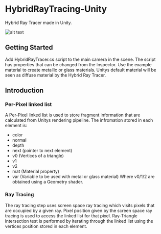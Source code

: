 # HybridRayTracing-Unity
Hybrid Ray Tracer made in Unity. 

![alt text](https://github.com/OpenRayTracing/HybridRayTracing-Unity/blob/master/Images/result16.png)

## Getting Started
Add HybridRayTracer.cs script to the main camera in the scene. The script has properties that can be changed from the Inspector. Use the example material to create metallic or glass materials. Unitys default material will be seen as diffuse material by the Hybrid Ray Tracer.

## Introduction 

### Per-Pixel linked list
A Per-Pixel linked list is used to store fragment information that are calculated from Unitys rendering pipeline. The infromation stored in each element is:
* color
* normal
* depth
* next (pointer to next element)
* v0 (Vertices of a triangle)
* v1
* v2
* mat (Material property)
* var (Variable to be used with metal or glass material)
Where v0/1/2 are obtained using a Geometry shader.

### Ray Tracing
The ray tracing step uses screen space ray tracing which visits pixels that are occupied by a given ray. Pixel position given by the screen space ray tracing is used to access the linked list for that pixel. Ray-Triangle intersection test is performed by iterating through the linked list using the vertices position stored in each element.
